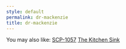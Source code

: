 ```yaml
---
style: default
permalink: dr-mackenzie
title: dr-mackenzie
---
```

You may also like:
[SCP-1057](http://scp-wiki.net/scp-1057)
[The Kitchen Sink](http://scp-wiki.net/the-kitchen-sink)